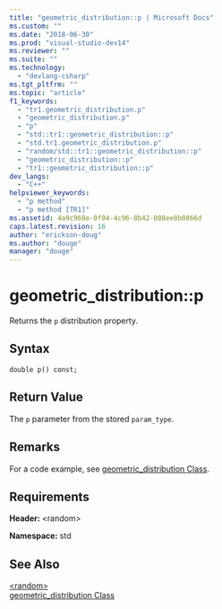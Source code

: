 ```yaml
---
title: "geometric_distribution::p | Microsoft Docs"
ms.custom: ""
ms.date: "2018-06-30"
ms.prod: "visual-studio-dev14"
ms.reviewer: ""
ms.suite: ""
ms.technology: 
  - "devlang-csharp"
ms.tgt_pltfrm: ""
ms.topic: "article"
f1_keywords: 
  - "tr1.geometric_distribution.p"
  - "geometric_distribution.p"
  - "p"
  - "std::tr1::geometric_distribution::p"
  - "std.tr1.geometric_distribution.p"
  - "random/std::tr1::geometric_distribution::p"
  - "geometric_distribution::p"
  - "tr1::geometric_distribution::p"
dev_langs: 
  - "C++"
helpviewer_keywords: 
  - "p method"
  - "p method [TR1]"
ms.assetid: 4a9c968e-0f04-4c96-8b42-088ee0b0866d
caps.latest.revision: 16
author: "erickson-doug"
ms.author: "douge"
manager: "douge"
---
```

# geometric_distribution::p
Returns the `p` distribution property.  
  
## Syntax  
  
```  
double p() const;  
```  
  
## Return Value  
 The `p` parameter from the stored `param_type`.  
  
## Remarks  
 For a code example, see [geometric_distribution Class](http://msdn.microsoft.com/library/38f933af-3b49-492e-9d26-b6b272a60013).  
  
## Requirements  
 **Header:** \<random>  
  
 **Namespace:** std  
  
## See Also  
 [\<random>](http://msdn.microsoft.com/library/60afc25c-b162-4811-97c1-1b65398d4c57)   
 [geometric_distribution Class](http://msdn.microsoft.com/library/38f933af-3b49-492e-9d26-b6b272a60013)
